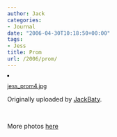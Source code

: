```yaml
---
author: Jack
categories:
- Journal
date: "2006-04-30T10:18:50+00:00"
tags:
- Jess
title: Prom
url: /2006/prom/
---
```


[<img src="https://static.flickr.com/46/137498572_dd93e328f9_m.jpg" alt="" style="border: solid 2px #000000;" />][1] </p> 

<span style="font-size: 0.9em; margin-top: 0px;"><a href="https://www.flickr.com/photos/jbaty/137498572/">jess_prom4.jpg</a></p> 

<p>
  Originally uploaded by <a href="https://www.flickr.com/people/jbaty/">JackBaty</a>.
</p>

<p>
  </span>
</p>

<p>
  <br clear="all" />
</p>

<p>
  More photos <a href="https://jbaty.smugmug.com/gallery/1428506">here</a>
</p>

 [1]: https://www.flickr.com/photos/jbaty/137498572/ "photo sharing"
